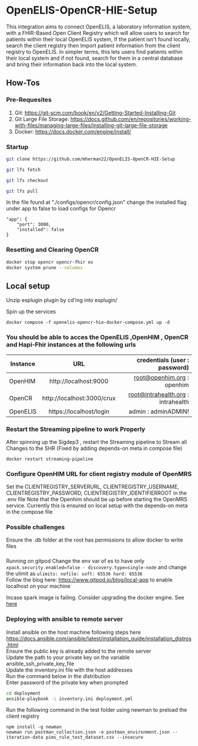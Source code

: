 # OpenELIS-OpenCR-HIE-Setup
This integration aims to connect OpenELIS, a laboratory information system, with a FHIR-Based Open Client Registry which will allow users to search for patients within their local OpenELIS system, If the patient isn't found locally, search the client registry then Import patient information from the client registry to OpenELIS. In simpler terms, this lets users find patients within their local system and if not found, search for them in a central database and bring their information back into the local system.

## How-Tos

### Pre-Requesites 
1. Git: https://git-scm.com/book/en/v2/Getting-Started-Installing-Git
2. Git Large File Storage: https://docs.github.com/en/repositories/working-with-files/managing-large-files/installing-git-large-file-storage
3. Docker: https://docs.docker.com/engine/install/

### Startup

```sh
git clone https://github.com/mherman22/OpenELIS-OpenCR-HIE-Setup

git lfs fetch

git lfs checkout

git lfs pull

```
In the file found at "./configs/opencr/config.json" change the
installed flag under app to false to load configs for Opencr  
```
"app": {
    "port": 3000,
    "installed": false
}
```


### Resetting and Clearing OpenCR 
```sh
docker stop opencr opencr-fhir es
docker system prune --volumes
```
## Local setup

Unzip esplugin plugin by cd'ing into esplugin/

Spin up the services

```
docker compose -f openelis-opencr-hie-docker-compose.yml up -d
```
### You should be able to acces the OpenELIS ,OpenHIM , OpenCR and Hapi-Fhir instances  at the following urls
| Instance  |     URL       | credentials (user : password)|
|---------- |:-------------:|------:                       |
| OpenHIM   | http://localhost:9000  |  root@openhim.org : openhim |
| OpenCR    | http://localhost:3000/crux  |  root@intrahealth.org  : intrahealth|
| OpenELIS | https://localhost/login |    admin : adminADMIN!| 

### Restart the Streaming pipeline to work Properly
After spinning up the Sigdep3 , restart the Streaming pipeline to Stream all Changes to the SHR (Fixed by adding depends-on meta in compose file)
```
docker restart streaming-pipeline
```

### Configure OpenHIM URL for client registry module of OpenMRS
Set the CLIENTREGISTRY_SERVERURL, CLIENTREGISTRY_USERNAME, CLIENTREGISTRY_PASSWORD, CLIENTREGISTRY_IDENTIFIERROOT in the .env file
Note that the Openhim should be up before starting the OpenMRS service. Currently this is ensured on local setup with the depends-on meta in the compose file


### Possible challenges
Ensure the .db folder at the root has permissions to allow docker to write files

###
Running on gitpod
Change the env var of es to have only 
`      - xpack.security.enabled=false
        - discovery.type=single-node
`
and change the ulimit as 
`
ulimits:
      nofile:
        soft: 65536
        hard: 65536
`    
Follow the blog here: https://www.gitpod.io/blog/local-app to enable localhost on your machine

Incase spark image is failing. Consider upgrading the docker engine.
See [here](https://docs.docker.com/engine/install/ubuntu/#upgrade-docker-engine)

### Deploying with ansible to remote server
Install ansible on the host machine following steps here https://docs.ansible.com/ansible/latest/installation_guide/installation_distros.html    
Ensure the public key is already added to the remote server    
Update the path to your private key on the variable ansible_ssh_private_key_file    
Update the inventory.ini file with the host addresses    
Run the command below in the distribution    
Enter password of the private key when prompted    

```sh
cd deployment
ansible-playbook -i inventory.ini deployment.yml
```

Run the following command in the test folder using newman to preload the client registry

```
npm install -g newman
newman run postman_collection.json -e postman_environment.json --iteration-data pims_rule_test_dataset.csv --insecure
```
